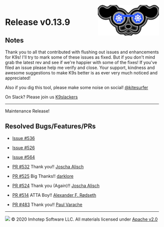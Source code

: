 <img src="https://raw.githubusercontent.com/derailed/k9s/master/assets/k9s_small.png" align="right" width="200" height="auto"/>

# Release v0.13.9

## Notes

Thank you to all that contributed with flushing out issues and enhancements for K9s! I'll try to mark some of these issues as fixed. But if you don't mind grab the latest rev and see if we're happier with some of the fixes! If you've filed an issue please help me verify and close. Your support, kindness and awesome suggestions to make K9s better is as ever very much noticed and appreciated!

Also if you dig this tool, please make some noise on social! [@kitesurfer](https://twitter.com/kitesurfer)

On Slack? Please join us [K9slackers](https://join.slack.com/t/k9sers/shared_invite/enQtOTA5MDEyNzI5MTU0LWQ1ZGI3MzliYzZhZWEyNzYxYzA3NjE0YTk1YmFmNzViZjIyNzhkZGI0MmJjYzhlNjdlMGJhYzE2ZGU1NjkyNTM)

---

Maintenance Release!

## Resolved Bugs/Features/PRs

* [Issue #536](https://github.com/derailed/k9s/issues/536)
* [Issue #526](https://github.com/derailed/k9s/issues/526)
* [Issue #564](https://github.com/derailed/k9s/issues/464)

* [PR #532](https://github.com/derailed/k9s/pull/532) Thank you!! [Joscha Alisch](https://github.com/joscha-alisch)
* [PR #525](https://github.com/derailed/k9s/pull/525) Big Thanks!! [darklore](https://github.com/darklore)
* [PR #524](https://github.com/derailed/k9s/pull/524) Thank you (Again)!! [Joscha Alisch](https://github.com/joscha-alisch)
* [PR #514](https://github.com/derailed/k9s/pull/514) ATTA Boy!! [Alexander F. Rødseth](https://github.com/xyproto)
* [PR #483](https://github.com/derailed/k9s/pull/483) Thank you!! [Paul Varache](https://github.com/paulvarache)

---

<img src="https://raw.githubusercontent.com/derailed/k9s/master/assets/imhotep_logo.png" width="32" height="auto"/> © 2020 Imhotep Software LLC. All materials licensed under [Apache v2.0](http://www.apache.org/licenses/LICENSE-2.0)
